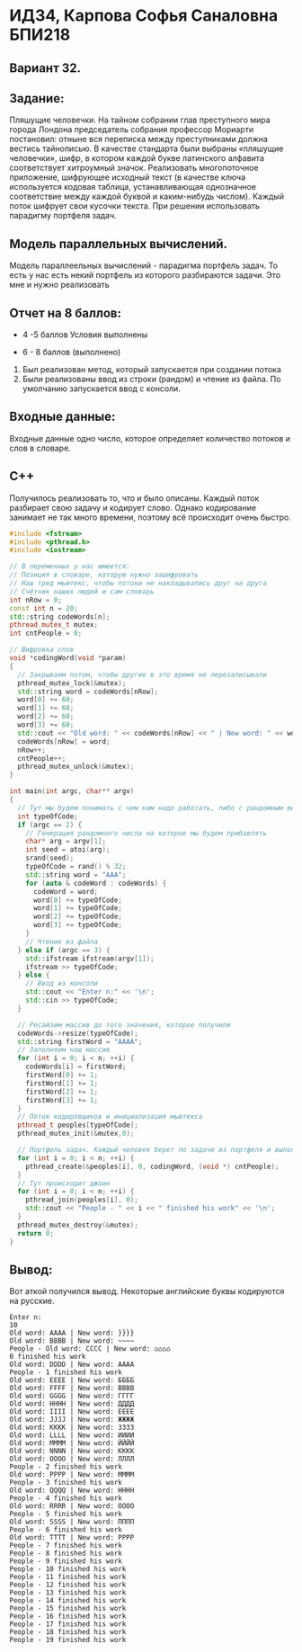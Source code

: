 # ИДЗ4, Карпова Софья Саналовна БПИ218

## Вариант 32.
## Задание:
Пляшущие человечки. На тайном собрании глав преступного мира города Лондона председатель собрания профессор Мориарти постановил: отныне
вся переписка между преступниками должна вестись тайнописью. В качестве
стандарта были выбраны «пляшущие человечки», шифр, в котором каждой
букве латинского алфавита соответствует хитроумный значок. Реализовать
многопоточное приложение, шифрующее исходный текст (в качестве ключа используется кодовая таблица, устанавливающая однозначное сoответствие между каждой буквой и каким-нибудь числом). Каждый поток шифрует свои кусочки текста. При решении использовать парадигму портфеля задач.

## Модель параллельных вычислений.
Модель параллеельных вычислений - парадигма портфель задач. То есть у нас есть некий портфель из которого разбираются задачи. Это мне и нужно реализовать


## Отчет на 8 баллов:
- 4 -5 баллов
Условия выполнены

- 6 - 8 баллов (выполнено)
1) Был реализован метод, который запускается при создании потока
2) Были реализованы ввод из строки (рандом) и чтение из файла.
По умолчанию запускается ввод с консоли.

## Входные данные:
Входные данные одно число, которое определяет количество потоков и слов в словаре.
## C++

Получилось реализовать то, что и было описаны. Каждый поток разбирает свою задачу и кодирует слово. Однако кодирование занимает не так много времени, поэтому всё происходит очень быстро.

```Cpp
#include <fstream>
#include <pthread.h>
#include <iostream>

// В переменных у нас имеется:
// Позиция в словаре, которую нужно зашифровать
// Наш тред мьютекс, чтобы потоки не накладывались друг на друга
// Счётчик наших людей и сам словарь
int nRow = 0;
const int n = 20;
std::string codeWords[n];
pthread_mutex_t mutex;
int cntPeople = 0;

// Шифровка слов
void *codingWord(void *param)
{
  // Закрываем потом, чтобы другие в это время не перезаписывали
  pthread_mutex_lock(&mutex);
  std::string word = codeWords[nRow];
  word[0] += 60;
  word[1] += 60;
  word[2] += 60;
  word[3] += 60;
  std::cout << "Old word: " << codeWords[nRow] << " | New word: " << word << '\n';
  codeWords[nRow] = word;
  nRow++;
  cntPeople++;
  pthread_mutex_unlock(&mutex);
}

int main(int argc, char** argv)
{
  // Тут мы будем понимать с чем нам надо работать, либо с рандомным выводом, либо с вводом из консоли
  int typeOfCode;
  if (argc == 2) {
    // Генерация рандомного числа на которое мы будем прибавлять
    char* arg = argv[1];
    int seed = atoi(arg);
    srand(seed);
    typeOfCode = rand() % 32;
    std::string word = "AAA";
    for (auto & codeWord : codeWords) {
      codeWord = word;
      word[0] += typeOfCode;
      word[1] += typeOfCode;
      word[2] += typeOfCode;
      word[3] += typeOfCode;
    }
    // Чтение из файла
  } else if (argc == 3) {
    std::ifstream ifstream(argv[1]);
    ifstream >> typeOfCode;
  } else {
    // Ввод из консоли
    std::cout << "Enter n:" << '\n';
    std::cin >> typeOfCode;
  }

  // Ресайзим массив до того значения, которое получили
  codeWords->resize(typeOfCode);
  std::string firstWord = "AAAA";
  // Заполняем наш массив
  for (int i = 0; i < n; ++i) {
    codeWords[i] = firstWord;
    firstWord[0] += 1;
    firstWord[1] += 1;
    firstWord[2] += 1;
    firstWord[3] += 1;
  }
  // Поток кодировщиков и инициализация мьютекса
  pthread_t peoples[typeOfCode];
  pthread_mutex_init(&mutex,0);

  // Портфель задач. Каждый человек берет по задаче из портфеля и выполняет ее.
  for (int i = 0; i < n; ++i) {
    pthread_create(&peoples[i], 0, codingWord, (void *) cntPeople);
  }
  // Тут происходит джоин
  for (int i = 0; i < n; ++i) {
    pthread_join(peoples[i], 0);
    std::cout << "People - " << i << " finished his work" << '\n';
  }
  pthread_mutex_destroy(&mutex);
  return 0;
}
```


## Вывод:
Вот аткой получился вывод. Некоторые английские буквы кодируются на русские.
```
Enter n:
10
Old word: AAAA | New word: }}}}
Old word: BBBB | New word: ~~~~
People - Old word: CCCC | New word: ⌂⌂⌂⌂
0 finished his work
Old word: DDDD | New word: АААА
People - 1 finished his work
Old word: EEEE | New word: ББББ
Old word: FFFF | New word: ВВВВ
Old word: GGGG | New word: ГГГГ
Old word: HHHH | New word: ДДДД
Old word: IIII | New word: ЕЕЕЕ
Old word: JJJJ | New word: ЖЖЖЖ
Old word: KKKK | New word: ЗЗЗЗ
Old word: LLLL | New word: ИИИИ
Old word: MMMM | New word: ЙЙЙЙ
Old word: NNNN | New word: КККК
Old word: OOOO | New word: ЛЛЛЛ
People - 2 finished his work
Old word: PPPP | New word: ММММ
People - 3 finished his work
Old word: QQQQ | New word: НННН
People - 4 finished his work
Old word: RRRR | New word: ОООО
People - 5 finished his work
Old word: SSSS | New word: ПППП
People - 6 finished his work
Old word: TTTT | New word: РРРР
People - 7 finished his work
People - 8 finished his work
People - 9 finished his work
People - 10 finished his work
People - 11 finished his work
People - 12 finished his work
People - 13 finished his work
People - 14 finished his work
People - 15 finished his work
People - 16 finished his work
People - 17 finished his work
People - 18 finished his work
People - 19 finished his work
```